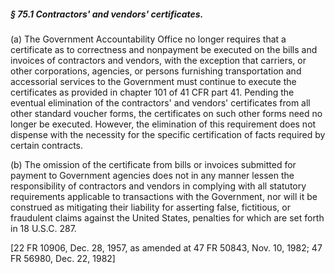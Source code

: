 ##### § 75.1 Contractors' and vendors' certificates. #####

(a) The Government Accountability Office no longer requires that a certificate as to correctness and nonpayment be executed on the bills and invoices of contractors and vendors, with the exception that carriers, or other corporations, agencies, or persons furnishing transportation and accessorial services to the Government must continue to execute the certificates as provided in chapter 101 of 41 CFR part 41. Pending the eventual elimination of the contractors' and vendors' certificates from all other standard voucher forms, the certificates on such other forms need no longer be executed. However, the elimination of this requirement does not dispense with the necessity for the specific certification of facts required by certain contracts.

(b) The omission of the certificate from bills or invoices submitted for payment to Government agencies does not in any manner lessen the responsibility of contractors and vendors in complying with all statutory requirements applicable to transactions with the Government, nor will it be construed as mitigating their liability for asserting false, fictitious, or fraudulent claims against the United States, penalties for which are set forth in 18 U.S.C. 287.

[22 FR 10906, Dec. 28, 1957, as amended at 47 FR 50843, Nov. 10, 1982; 47 FR 56980, Dec. 22, 1982]